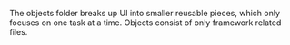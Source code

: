 The objects folder breaks up UI into smaller reusable pieces, which only focuses on one task at a time. Objects consist of only framework related files.
